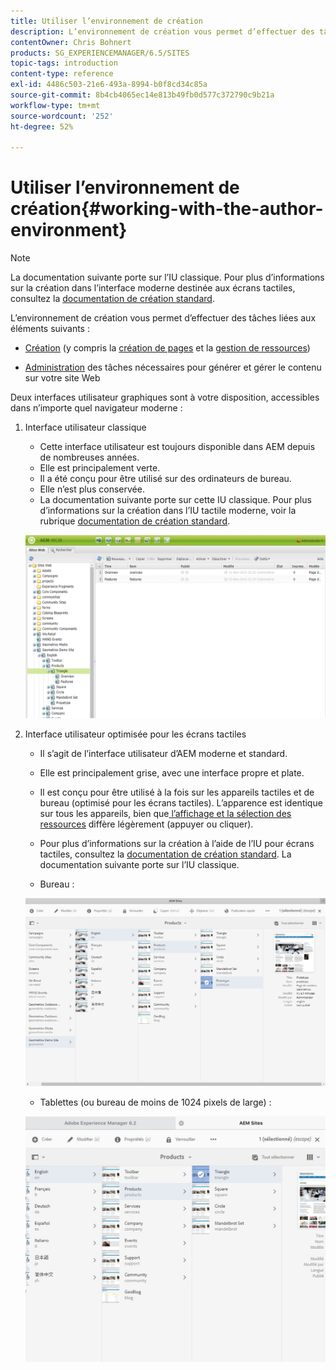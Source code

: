 ```yaml
---
title: Utiliser l’environnement de création
description: L’environnement de création vous permet d’effectuer des tâches liées à la création (notamment la création de pages et la gestion de ressources) et d’administrer les tâches dont vous avez besoin lors de la génération et de la gestion du contenu sur votre site web.
contentOwner: Chris Bohnert
products: SG_EXPERIENCEMANAGER/6.5/SITES
topic-tags: introduction
content-type: reference
exl-id: 4486c503-21e6-493a-8994-b0f8cd34c85a
source-git-commit: 8b4cb4065ec14e813b49fb0d577c372790c9b21a
workflow-type: tm+mt
source-wordcount: '252'
ht-degree: 52%

---
```


# Utiliser l’environnement de création{#working-with-the-author-environment}

>[!NOTE]
>
>La documentation suivante porte sur l’IU classique. Pour plus d’informations sur la création dans l’interface moderne destinée aux écrans tactiles, consultez la [documentation de création standard](/help/assets/assets.md).

L’environnement de création vous permet d’effectuer des tâches liées aux éléments suivants :

* [Création](/help/sites-authoring/author.md) (y compris la [création de pages](/help/sites-authoring/qg-page-authoring.md) et la [gestion de ressources](/help/assets/assets.md))

* [Administration](/help/sites-administering/administer-best-practices.md) des tâches nécessaires pour générer et gérer le contenu sur votre site Web

Deux interfaces utilisateur graphiques sont à votre disposition, accessibles dans n’importe quel navigateur moderne :

1. Interface utilisateur classique

   * Cette interface utilisateur est toujours disponible dans AEM depuis de nombreuses années.
   * Elle est principalement verte.
   * Il a été conçu pour être utilisé sur des ordinateurs de bureau.
   * Elle n’est plus conservée.
   * La documentation suivante porte sur cette IU classique. Pour plus d’informations sur la création dans l’IU tactile moderne, voir la rubrique [documentation de création standard](/help/sites-authoring/author.md).

   ![chlimage_1-149](assets/chlimage_1-149.png)

1. Interface utilisateur optimisée pour les écrans tactiles

   * Il s’agit de l’interface utilisateur d’AEM moderne et standard.
   * Elle est principalement grise, avec une interface propre et plate.
   * Il est conçu pour être utilisé à la fois sur les appareils tactiles et de bureau (optimisé pour les écrans tactiles). L’apparence est identique sur tous les appareils, bien que[ l’affichage et la sélection des ressources](/help/sites-authoring/basic-handling.md) diffère légèrement (appuyer ou cliquer).
   * Pour plus d’informations sur la création à l’aide de l’IU pour écrans tactiles, consultez la [documentation de création standard](/help/sites-authoring/author.md). La documentation suivante porte sur l’IU classique.

   * Bureau :

   ![chlimage_1-150](assets/chlimage_1-150.png)

   * Tablettes (ou bureau de moins de 1024 pixels de large) :

   ![chlimage_1-7](assets/chlimage_1-7.jpeg)
